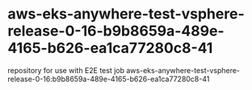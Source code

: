 # aws-eks-anywhere-test-vsphere-release-0-16-b9b8659a-489e-4165-b626-ea1ca77280c8-41
repository for use with E2E test job aws-eks-anywhere-test-vsphere-release-0-16:b9b8659a-489e-4165-b626-ea1ca77280c8-41
